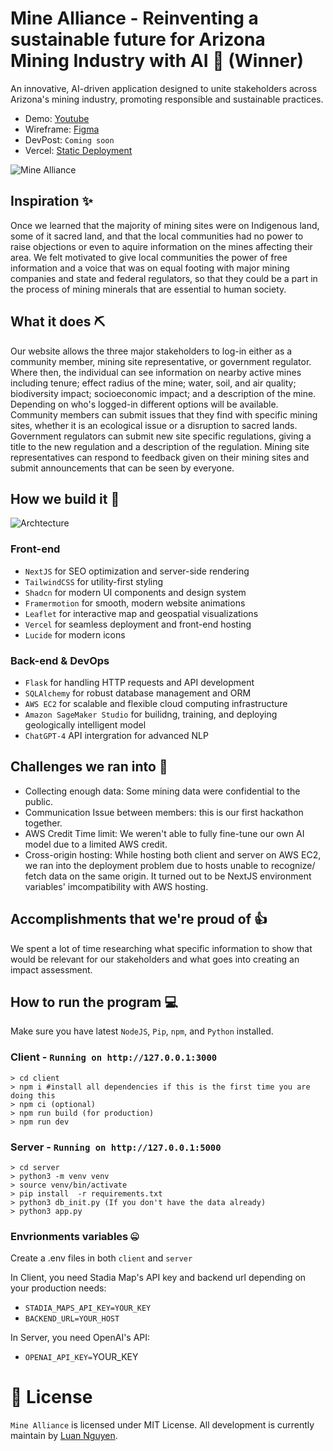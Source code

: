# Mine Alliance - Reinventing a sustainable future for Arizona Mining Industry with AI 🚀 (Winner) 

An innovative, AI-driven application designed to unite stakeholders across Arizona's mining industry, promoting responsible and sustainable practices.

<!-- Live Demo: [Mine Alliance](http://54.245.158.146:3000/) -->
- Demo: [Youtube](https://www.youtube.com/watch?v=7ei89DcPWfY)
- Wireframe: [Figma](https://www.figma.com/proto/8R9e3nz8XQjVrb684ZGR8j/AZ-AI-Sustainability-Hack?node-id=0-1&t=5BL2uzE0XvacWGkw-1)
- DevPost: `Coming soon`
- Vercel: [Static Deployment](https://sustainable-az-spark-challenge-g3sayr8rs-luaannguyens-projects.vercel.app/)

![Mine Alliance](MineAlliance.png)

## Inspiration ✨

Once we learned that the majority of mining sites were on Indigenous land, some of it sacred land, and that the local communities had no power to raise objections or even to aquire information on the mines affecting their area. We felt motivated to give local communities the power of free information and a voice that was on equal footing with major mining companies and state and federal regulators, so that they could be a part in the process of mining minerals that are essential to human society.

## What it does ⛏️

Our website allows the three major stakeholders to log-in either as a community member, mining site representative, or government regulator. Where then, the individual can see information on nearby active mines including tenure; effect radius of the mine; water, soil, and air quality; biodiversity impact; socioeconomic impact; and a description of the mine. Depending on who's logged-in different options will be available. Community members can submit issues that they find with specific mining sites, whether it is an ecological issue or a disruption to sacred lands. Government regulators can submit new site specific regulations, giving a title to the new regulation and a description of the regulation. Mining site representatives can respond to feedback given on their mining sites and submit announcements that can be seen by everyone.

## How we build it 👷

![Archtecture](architecture.png)

### Front-end

- `NextJS` for SEO optimization and server-side rendering
- `TailwindCSS` for utility-first styling
- `Shadcn` for modern UI components and design system
- `Framermotion` for smooth, modern website animations
- `Leaflet` for interactive map and geospatial visualizations
- `Vercel` for seamless deployment and front-end hosting
- `Lucide` for modern icons

### Back-end & DevOps

- `Flask` for handling HTTP requests and API development
- `SQLAlchemy` for robust database management and ORM
- `AWS EC2` for scalable and flexible cloud computing infrastructure
- `Amazon SageMaker Studio` for builidng, training, and deploying geologically intelligent model
- `ChatGPT-4` API intergration for advanced NLP

## Challenges we ran into 🚒

- Collecting enough data: Some mining data were confidential to the public.
- Communication Issue between members: this is our first hackathon together.
- AWS Credit Time limit: We weren't able to fully fine-tune our own AI model due to a limited AWS credit.
- Cross-origin hosting: While hosting both client and server on AWS EC2, we ran into the deployment problem due to hosts unable to recognize/ fetch data on the same origin. It turned out to be NextJS environment variables' imcompatibility with AWS hosting.

## Accomplishments that we're proud of 👍

We spent a lot of time researching what specific information to show that would be relevant for our stakeholders and what goes into creating an impact assessment.

## How to run the program 💻

Make sure you have latest `NodeJS`, `Pip`, `npm`, and `Python` installed.

### Client - `Running on http://127.0.0.1:3000`

```shell
> cd client
> npm i #install all dependencies if this is the first time you are doing this
> npm ci (optional)
> npm run build (for production)
> npm run dev
```

### Server - `Running on http://127.0.0.1:5000`

```shell
> cd server
> python3 -m venv venv
> source venv/bin/activate
> pip install  -r requirements.txt
> python3 db_init.py (If you don't have the data already)
> python3 app.py
```

### Envrionments variables 🤐

Create a .env files in both `client` and `server`

In Client, you need Stadia Map's API key and backend url depending on your production needs:

- `STADIA_MAPS_API_KEY=YOUR_KEY`
- `BACKEND_URL=YOUR_HOST`

In Server, you need OpenAI's API:

- `OPENAI_API_KEY=`YOUR_KEY

# 🪪 License

`Mine Alliance` is licensed under MIT License. All development is currently maintain by [Luan Nguyen](https://github.com/LuaanNguyen).
